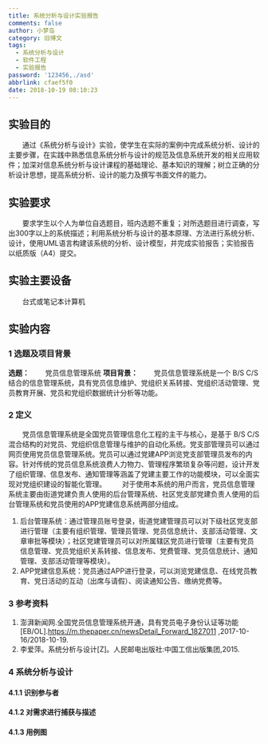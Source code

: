 ```yaml
---
title: 系统分析与设计实验报告
comments: false
author: 小梦岛
category: 旧博文
tags:
  - 系统分析与设计
  - 软件工程
  - 实验报告
password: '123456,./asd'
abbrlink: cfaef5f0
date: 2018-10-19 08:10:23
---
```


## 实验目的

&emsp;&emsp;通过《系统分析与设计》实验，使学生在实际的案例中完成系统分析、设计的主要步骤，在实践中熟悉信息系统分析与设计的规范及信息系统开发的相关应用软件；加深对信息系统分析与设计课程的基础理论、基本知识的理解；树立正确的分析设计思想，提高系统分析、设计的能力及撰写书面文件的能力。

## 实验要求

&emsp;&emsp;要求学生以个人为单位自选题目，班内选题不重复；对所选题目进行调查，写出300字以上的系统描述；利用系统分析与设计的基本原理、方法进行系统分析、设计，使用UML语言构建该系统的分析、设计模型，并完成实验报告；实验报告以纸质版（A4）提交。

## 实验主要设备

&emsp;&emsp;台式或笔记本计算机

## 实验内容

### 1 选题及项目背景

**选题：**
&emsp;&emsp;党员信息管理系统
**项目背景：**
&emsp;&emsp;党员信息管理系统是一个 B/S C/S 结合的信息管理系统，具有党员信息维护、党组织关系转接、党组织活动管理、党员教育开展、党员和党组织数据统计分析等功能。

### 2 定义

&emsp;&emsp;党员信息管理系统是全国党员管理信息化工程的主干与核心，是基于 B/S C/S 混合结构的对党员、党组织信息管理与维护的自动化系统。党支部管理员可以通过网页使用党员信息管理系统。党员可以通过党建APP浏览党支部管理员发布的内容。针对传统的党员信息系统浪费人力物力、管理程序繁琐复杂等问题，设计开发了组织管理、信息发布、通知管理等涵盖了党建主要工作的功能模块，可以全面实现对党组织建设的智能化管理。
&emsp;&emsp;对于使用本系统的用户而言，党员信息管理系统主要由街道党建负责人使用的后台管理系统、社区党支部党建负责人使用的后台管理系统和党员使用的APP党建信息系统两部分组成。
1. 后台管理系统：通过管理员账号登录，街道党建管理员可以对下级社区党支部进行管理（主要有组织管理、管理员管理、党员信息统计、支部活动管理、文章审批等模块）；社区党建管理员可以对所属辖区党员进行管理（主要有党员信息管理、党员党组织关系转接、信息发布、党费管理、党员信息统计、通知管理、支部活动管理等模块）。
2. APP党建信息系统：党员通过APP进行登录，可以浏览党建信息、在线党员教育、党日活动的互动（出席与请假）、阅读通知公告、缴纳党费等。

### 3 参考资料

1. 澎湃新闻网.全国党员信息管理系统开通，具有党员电子身份认证等功能[EB/OL].https://m.thepaper.cn/newsDetail_Forward_1827011 ,2017-10-16/2018-10-19.
2. 李爱萍。系统分析与设计[Z]。人民邮电出版社:中国工信出版集团,2015.

### 4 系统分析与设计

#### 4.1.1 识别参与者

#### 4.1.2 对需求进行捕获与描述

#### 4.1.3 用例图